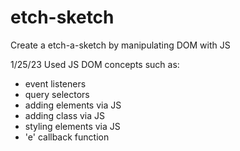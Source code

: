 # etch-sketch

Create a etch-a-sketch by manipulating DOM with JS

1/25/23
Used JS DOM concepts such as:
- event listeners
- query selectors
- adding elements via JS
- adding class via JS
- styling elements via JS
- 'e' callback function